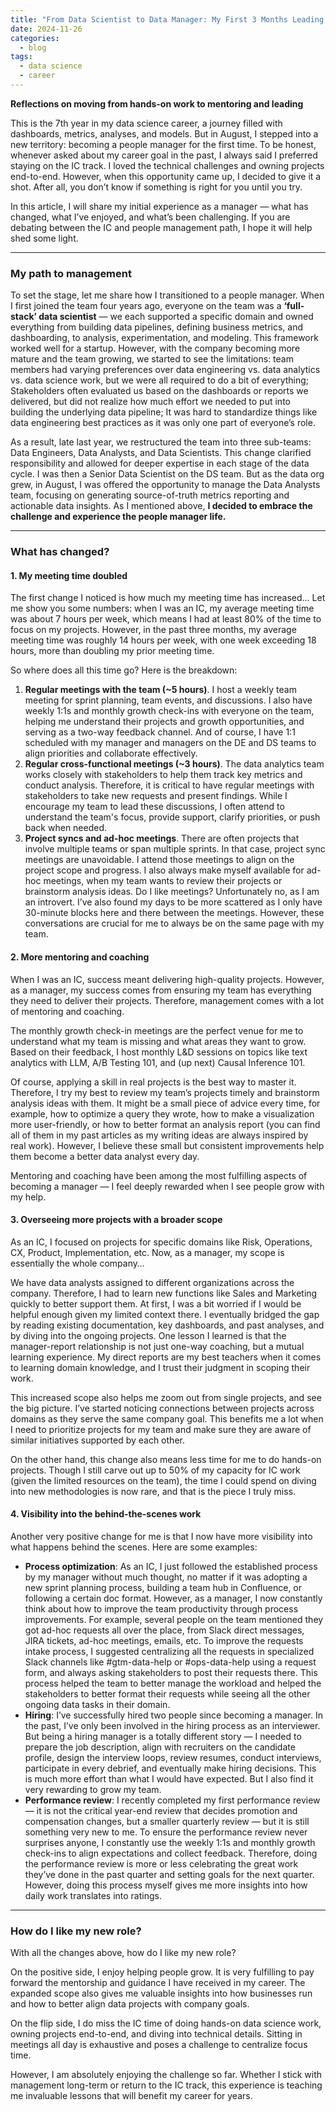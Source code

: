 ```yaml
---
title: "From Data Scientist to Data Manager: My First 3 Months Leading a Team"
date: 2024-11-26
categories:
  - blog
tags:
  - data science
  - career
---
```


**Reflections on moving from hands-on work to mentoring and leading**

This is the 7th year in my data science career, a journey filled with dashboards, metrics, analyses, and models. But in August, I stepped into a new territory: becoming a people manager for the first time. To be honest, whenever asked about my career goal in the past, I always said I preferred staying on the IC track. I loved the technical challenges and owning projects end-to-end. However, when this opportunity came up, I decided to give it a shot. After all, you don’t know if something is right for you until you try.

In this article, I will share my initial experience as a manager — what has changed, what I’ve enjoyed, and what’s been challenging. If you are debating between the IC and people management path, I hope it will help shed some light.

---

### My path to management  

To set the stage, let me share how I transitioned to a people manager. When I first joined the team four years ago, everyone on the team was a **‘full-stack’ data scientist** — we each supported a specific domain and owned everything from building data pipelines, defining business metrics, and dashboarding, to analysis, experimentation, and modeling. This framework worked well for a startup. However, with the company becoming more mature and the team growing, we started to see the limitations: team members had varying preferences over data engineering vs. data analytics vs. data science work, but we were all required to do a bit of everything; Stakeholders often evaluated us based on the dashboards or reports we delivered, but did not realize how much effort we needed to put into building the underlying data pipeline; It was hard to standardize things like data engineering best practices as it was only one part of everyone’s role.

As a result, late last year, we restructured the team into three sub-teams: Data Engineers, Data Analysts, and Data Scientists. This change clarified responsibility and allowed for deeper expertise in each stage of the data cycle. I was then a Senior Data Scientist on the DS team. But as the data org grew, in August, I was offered the opportunity to manage the Data Analysts team, focusing on generating source-of-truth metrics reporting and actionable data insights. As I mentioned above, **I decided to embrace the challenge and experience the people manager life.**

---

### What has changed?  

#### 1. My meeting time doubled  

The first change I noticed is how much my meeting time has increased… Let me show you some numbers: when I was an IC, my average meeting time was about 7 hours per week, which means I had at least 80% of the time to focus on my projects. However, in the past three months, my average meeting time was roughly 14 hours per week, with one week exceeding 18 hours, more than doubling my prior meeting time.

So where does all this time go? Here is the breakdown:
1. **Regular meetings with the team (~5 hours)**. I host a weekly team meeting for sprint planning, team events, and discussions. I also have weekly 1:1s and monthly growth check-ins with everyone on the team, helping me understand their projects and growth opportunities, and serving as a two-way feedback channel. And of course, I have 1:1 scheduled with my manager and managers on the DE and DS teams to align priorities and collaborate effectively.
2. **Regular cross-functional meetings (~3 hours)**. The data analytics team works closely with stakeholders to help them track key metrics and conduct analysis. Therefore, it is critical to have regular meetings with stakeholders to take new requests and present findings. While I encourage my team to lead these discussions, I often attend to understand the team's focus, provide support, clarify priorities, or push back when needed.
3. **Project syncs and ad-hoc meetings**. There are often projects that involve multiple teams or span multiple sprints. In that case, project sync meetings are unavoidable. I attend those meetings to align on the project scope and progress. I also always make myself available for ad-hoc meetings, when my team wants to review their projects or brainstorm analysis ideas.
Do I like meetings? Unfortunately no, as I am an introvert. I’ve also found my days to be more scattered as I only have 30-minute blocks here and there between the meetings. However, these conversations are crucial for me to always be on the same page with my team.

#### 2. More mentoring and coaching  

When I was an IC, success meant delivering high-quality projects. However, as a manager, my success comes from ensuring my team has everything they need to deliver their projects. Therefore, management comes with a lot of mentoring and coaching.

The monthly growth check-in meetings are the perfect venue for me to understand what my team is missing and what areas they want to grow. Based on their feedback, I host monthly L&D sessions on topics like text analytics with LLM, A/B Testing 101, and (up next) Causal Inference 101.

Of course, applying a skill in real projects is the best way to master it. Therefore, I try my best to review my team’s projects timely and brainstorm analysis ideas with them. It might be a small piece of advice every time, for example, how to optimize a query they wrote, how to make a visualization more user-friendly, or how to better format an analysis report (you can find all of them in my past articles as my writing ideas are always inspired by real work). However, I believe these small but consistent improvements help them become a better data analyst every day.

Mentoring and coaching have been among the most fulfilling aspects of becoming a manager — I feel deeply rewarded when I see people grow with my help.

#### 3. Overseeing more projects with a broader scope  

As an IC, I focused on projects for specific domains like Risk, Operations, CX, Product, Implementation, etc. Now, as a manager, my scope is essentially the whole company…

We have data analysts assigned to different organizations across the company. Therefore, I had to learn new functions like Sales and Marketing quickly to better support them. At first, I was a bit worried if I would be helpful enough given my limited context there. I eventually bridged the gap by reading existing documentation, key dashboards, and past analyses, and by diving into the ongoing projects. One lesson I learned is that the manager-report relationship is not just one-way coaching, but a mutual learning experience. My direct reports are my best teachers when it comes to learning domain knowledge, and I trust their judgment in scoping their work.

This increased scope also helps me zoom out from single projects, and see the big picture. I’ve started noticing connections between projects across domains as they serve the same company goal. This benefits me a lot when I need to prioritize projects for my team and make sure they are aware of similar initiatives supported by each other.

On the other hand, this change also means less time for me to do hands-on projects. Though I still carve out up to 50% of my capacity for IC work (given the limited resources on the team), the time I could spend on diving into new methodologies is now rare, and that is the piece I truly miss.

#### 4. Visibility into the behind-the-scenes work  

Another very positive change for me is that I now have more visibility into what happens behind the scenes. Here are some examples:

* **Process optimization**: As an IC, I just followed the established process by my manager without much thought, no matter if it was adopting a new sprint planning process, building a team hub in Confluence, or following a certain doc format. However, as a manager, I now constantly think about how to improve the team productivity through process improvements. For example, several people on the team mentioned they got ad-hoc requests all over the place, from Slack direct messages, JIRA tickets, ad-hoc meetings, emails, etc. To improve the requests intake process, I suggested centralizing all the requests in specialized Slack channels like #gtm-data-help or #ops-data-help using a request form, and always asking stakeholders to post their requests there. This process helped the team to better manage the workload and helped the stakeholders to better format their requests while seeing all the other ongoing data tasks in their domain.
* **Hiring**: I’ve successfully hired two people since becoming a manager. In the past, I’ve only been involved in the hiring process as an interviewer. But being a hiring manager is a totally different story — I needed to prepare the job description, align with recruiters on the candidate profile, design the interview loops, review resumes, conduct interviews, participate in every debrief, and eventually make hiring decisions. This is much more effort than what I would have expected. But I also find it very rewarding to grow my team.
* **Performance review**: I recently completed my first performance review — it is not the critical year-end review that decides promotion and compensation changes, but a smaller quarterly review — but it is still something very new to me. To ensure the performance review never surprises anyone, I constantly use the weekly 1:1s and monthly growth check-ins to align expectations and collect feedback. Therefore, doing the performance review is more or less celebrating the great work they’ve done in the past quarter and setting goals for the next quarter. However, doing this process myself gives me more insights into how daily work translates into ratings.

---

### How do I like my new role?  

With all the changes above, how do I like my new role?

On the positive side, I enjoy helping people grow. It is very fulfilling to pay forward the mentorship and guidance I have received in my career. The expanded scope also gives me valuable insights into how businesses run and how to better align data projects with company goals.

On the flip side, I do miss the IC time of doing hands-on data science work, owning projects end-to-end, and diving into technical details. Sitting in meetings all day is exhaustive and poses a challenge to centralize focus time.

However, I am absolutely enjoying the challenge so far. Whether I stick with management long-term or return to the IC track, this experience is teaching me invaluable lessons that will benefit my career for years.
